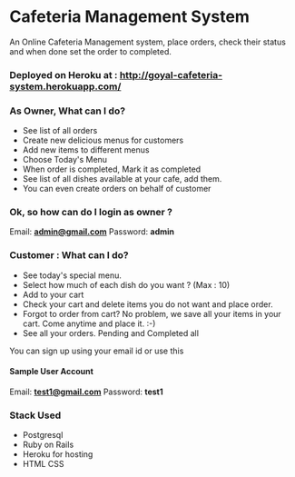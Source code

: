 # Cafeteria Management System
An Online Cafeteria Management system, place orders, check their status and when done set the order to completed.

### Deployed on Heroku at : http://goyal-cafeteria-system.herokuapp.com/

### As Owner, What can I do?
* See list of all orders
* Create new delicious menus for customers
* Add new items to different menus
* Choose Today's Menu
* When order is completed, Mark it as completed
* See list of all dishes available at your cafe, add them.
* You can even create orders on behalf of customer

### Ok, so how can do I login as owner ?
Email: **admin@gmail.com**
Password: **admin**

### Customer : What can I do?
* See today's special menu.
* Select how much of each dish do you want ? (Max : 10)
* Add to your cart
* Check your cart and delete items you do not want and place order.
* Forgot to order from cart? No problem, we save all your items in your cart. Come anytime and place it. :-)
* See all your orders. Pending and Completed all

You can sign up using your email id or use this
#### Sample User Account
Email: **test1@gmail.com**
Password: **test1**

### Stack Used
* Postgresql
* Ruby on Rails
* Heroku for hosting
* HTML CSS
